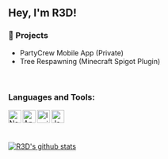 ## Hey, I'm R3D!

### 📓 Projects
- PartyCrew Mobile App (Private)
- Tree Respawning (Minecraft Spigot Plugin)
<br/>

### Languages and Tools:

<a href="https://nodejs.org/en/" target="_blank"> <img align="left" alt="NodeJS" width="26px" src="https://cdn.jsdelivr.net/gh/devicons/devicon/icons/nodejs/nodejs-original.svg"/> </a>
<a href="https://angularjs.org/" target="_blank"> <img align="left" alt="AngularJS" width="26px" src="https://cdn.jsdelivr.net/gh/devicons/devicon/icons/angularjs/angularjs-original.svg"/> </a>
<a href="https://ionicframework.com/" target="_blank"> <img align="left" alt="IonicFramework" width="26px" src="https://cdn.jsdelivr.net/gh/devicons/devicon/icons/ionic/ionic-original.svg"/> </a>
<a> <img align="left" alt="Java" width="26px" src="https://cdn.jsdelivr.net/gh/devicons/devicon/icons/java/java-original.svg"/> </a>

<br/>
<br/>
<br/>

[![R3D's github stats](https://github-readme-stats.vercel.app/api?username=R3DActual&include_all_commits=true&count_private=true&show_icons=true&line_height=20&title_color=FFFFFF&icon_color=FFFFFF&text_color=FFFFFF&bg_color=0D1117)](https://github.com/R3DActual/github-readme-stats)
